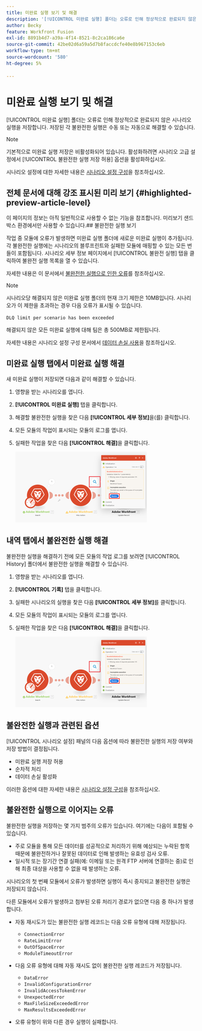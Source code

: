 ```yaml
---
title: 미완료 실행 보기 및 해결
description: '[!UICONTROL 미완료 실행] 폴더는 오류로 인해 정상적으로 완료되지 않은 시나리오 실행을 저장합니다. 저장된 각 불완전한 실행은 수동 또는 자동으로 해결할 수 있습니다.'
author: Becky
feature: Workfront Fusion
exl-id: 8891b4d7-a39a-4f14-8521-8c2ca186ca6e
source-git-commit: 42be02d6a59a5d7b8faccdcfe40e8b967153c6eb
workflow-type: tm+mt
source-wordcount: '580'
ht-degree: 5%

---
```


# 미완료 실행 보기 및 해결

[!UICONTROL 미완료 실행] 폴더는 오류로 인해 정상적으로 완료되지 않은 시나리오 실행을 저장합니다. 저장된 각 불완전한 실행은 수동 또는 자동으로 해결할 수 있습니다.

>[!NOTE]
>
>기본적으로 미완료 실행 저장은 비활성화되어 있습니다. 활성화하려면 시나리오 고급 설정에서 [!UICONTROL 불완전한 실행 저장 허용] 옵션을 활성화하십시오.
>
>시나리오 설정에 대한 자세한 내용은 [시나리오 설정 구성](/help/workfront-fusion/create-scenarios/config-scenarios-settings/configure-scenario-settings.md)을 참조하십시오.

## 전체 문서에 대해 강조 표시된 미리 보기 {#highlighted-preview-article-level}

<span class="preview">이 페이지의 정보는 아직 일반적으로 사용할 수 없는 기능을 참조합니다. 미리보기 샌드박스 환경에서만 사용할 수 있습니다.</span>## 불완전한 실행 보기

작업 중 모듈에 오류가 발생하면 미완료 실행 폴더에 새로운 미완료 실행이 추가됩니다. 각 불완전한 실행에는 시나리오의 블루프린트와 실패한 모듈에 매핑할 수 있는 모든 번들이 포함됩니다. 시나리오 세부 정보 페이지에서 [!UICONTROL 불완전 실행] 탭을 클릭하여 불완전 실행 목록을 열 수 있습니다.

<!--

![Incomplete executions tab](assets/incomplete-executions-tab-350x102.png)

-->

자세한 내용은 이 문서에서 [불완전한 실행으로 인한 오류](#errors-resulting-into-incomplete-executions)를 참조하십시오.

>[!NOTE]
>
>시나리오당 해결되지 않은 미완료 실행 폴더의 현재 크기 제한은 10MB입니다. 시나리오가 이 제한을 초과하는 경우 다음 오류가 표시될 수 있습니다.
>
>`DLQ limit per scenario has been exceeded`
>
>해결되지 않은 모든 미완료 실행에 대해 팀은 총 500MB로 제한됩니다.
>
>자세한 내용은 시나리오 설정 구성 문서에서 [데이터 손실 사용](/help/workfront-fusion/create-scenarios/config-scenarios-settings/configure-scenario-settings.md#enable-data-loss)을 참조하십시오.


## 미완료 실행 탭에서 미완료 실행 해결

새 미완료 실행이 저장되면 다음과 같이 해결할 수 있습니다.

1. 영향을 받는 시나리오를 엽니다.
1. **[!UICONTROL 미완료 실행]** 탭을 클릭합니다.
1. 해결할 불완전한 실행을 찾은 다음 **[!UICONTROL 세부 정보]**&#x200B;을(를) 클릭합니다.
1. 모든 모듈의 작업이 표시되는 모듈의 로그를 엽니다.
1. 실패한 작업을 찾은 다음 **[!UICONTROL 해결]**&#x200B;을 클릭합니다.

   ![확인 단추](assets/resolve-btn-350x188.png)



## 내역 탭에서 불완전한 실행 해결

불완전한 실행을 해결하기 전에 모든 모듈의 작업 로그를 보려면 [!UICONTROL History] 폴더에서 불완전한 실행을 해결할 수 있습니다.

1. 영향을 받는 시나리오를 엽니다.
1. **[!UICONTROL 기록]** 탭을 클릭합니다.
1. 실패한 시나리오의 실행을 찾은 다음 **[!UICONTROL 세부 정보]**&#x200B;를 클릭합니다.
1. 모든 모듈의 작업이 표시되는 모듈의 로그를 엽니다.
1. 실패한 작업을 찾은 다음 **[!UICONTROL 해결]**&#x200B;을 클릭합니다.

   ![확인 단추](assets/resolve-btn-350x188.png)

## 불완전한 실행과 관련된 옵션

[!UICONTROL 시나리오 설정] 패널의 다음 옵션에 따라 불완전한 실행의 저장 여부와 저장 방법이 결정됩니다.

* 미완료 실행 저장 허용
* 순차적 처리
* 데이터 손실 활성화

이러한 옵션에 대한 자세한 내용은 [시나리오 설정 구성](/help/workfront-fusion/create-scenarios/config-scenarios-settings/configure-scenario-settings.md)을 참조하십시오.

## 불완전한 실행으로 이어지는 오류

불완전한 실행을 저장하는 몇 가지 범주의 오류가 있습니다. 여기에는 다음이 포함될 수 있습니다.

* 주로 모듈을 통해 모든 데이터를 성공적으로 처리하기 위해 예상되는 누락된 항목 때문에 불완전하거나 잘못된 데이터로 인해 발생하는 유효성 검사 오류.
* 일시적 또는 장기간 연결 실패(예: 이메일 또는 원격 FTP 서버에 연결하는 중)로 인해 최종 대상을 사용할 수 없을 때 발생하는 오류.

시나리오의 첫 번째 모듈에서 오류가 발생하면 실행이 즉시 중지되고 불완전한 실행은 저장되지 않습니다.

다른 모듈에서 오류가 발생하고 첨부된 오류 처리기 경로가 없으면 다음 중 하나가 발생합니다.

* 자동 재시도가 있는 불완전한 실행 레코드는 다음 오류 유형에 대해 저장됩니다.

   * `ConnectionError`
   * `RateLimitError`
   * `OutOfSpaceError`
   * `ModuleTimeoutError`

* 다음 오류 유형에 대해 자동 재시도 없이 불완전한 실행 레코드가 저장됩니다.

   * `DataError`
   * `InvalidConfigurationError`
   * `InvalidAccessTokenError`
   * `UnexpectedError`
   * `MaxFileSizeExceededError`
   * `MaxResultsExceededError`

* 오류 유형이 위와 다른 경우 실행이 실패합니다.
